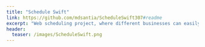 ```yaml
---
title: "Schedule Swift"
link: https://github.com/mdsantia/ScheduleSwift307#readme
excerpt: "Web scheduling project, where different businesses can easily promote and have simple management over their reservations."
header:
  teaser: /images/ScheduleSwift.png
---
```

